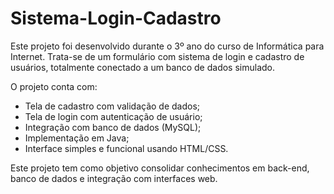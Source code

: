 # Sistema-Login-Cadastro
Este projeto foi desenvolvido durante o 3º ano do curso de Informática para Internet. Trata-se de um formulário com sistema de login e cadastro de usuários, totalmente conectado a um banco de dados simulado.

O projeto conta com:
- Tela de cadastro com validação de dados;
- Tela de login com autenticação de usuário;
- Integração com banco de dados (MySQL);
- Implementação em Java;
- Interface simples e funcional usando HTML/CSS.

Este projeto tem como objetivo consolidar conhecimentos em back-end, banco de dados e integração com interfaces web.
